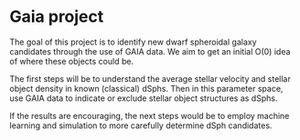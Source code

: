 # Gaia project

The goal of this project is to identify new dwarf spheroidal galaxy candidates through the use of GAIA data.
We aim to get an initial O(0) idea of where these objects could be.

The first steps will be to understand the average stellar velocity and stellar object density in known (classical) dSphs.
Then in this parameter space, use GAIA data to indicate or exclude stellar object structures as dSphs.

If the results are encouraging, the next steps would be to employ machine learning and simulation to more carefully determine dSph candidates.
